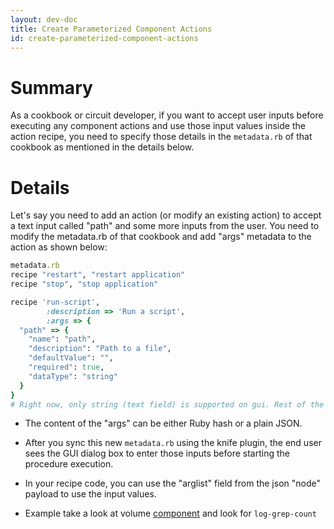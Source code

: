 ```yaml
---
layout: dev-doc
title: Create Parameterized Component Actions
id: create-parameterized-component-actions
---
```


# Summary
As a cookbook or circuit developer, if you want to accept user inputs before executing any component actions and use those input values inside the action recipe, you need to specify those details in the `metadata.rb` of that cookbook as mentioned in the details below.

# Details
Let's say you need to add an action (or modify an existing action) to accept a text input called "path" and some more inputs from the user. You need to modify the metadata.rb of that cookbook and add "args" metadata to the action as shown below:

~~~ruby
metadata.rb
recipe "restart", "restart application"
recipe "stop", "stop application"

recipe 'run-script',
        :description => 'Run a script',
        :args => {
  "path" => {
    "name": "path",
    "description": "Path to a file",
    "defaultValue": "",
    "required": true,
    "dataType": "string"
  }
}
# Right now, only string (text field) is supported on gui. Rest of the types will be supported soon and this document will be updated then
~~~

* The content of the "args" can be either Ruby hash or a plain JSON.

* After you sync this new `metadata.rb` using the knife plugin, the end user sees the GUI dialog box to enter those inputs before starting the procedure execution.

* In your recipe code, you can use the "arglist" field from the json "node" payload to use the input values.

* Example take a look at volume [component](https://github.com/oneops/circuit-oneops-1/blob/master/components/cookbooks/volume/metadata.rb) and look for `log-grep-count`

